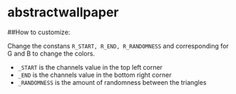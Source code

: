 # abstractwallpaper

##How to customize:

Change the constans `R_START, R_END, R_RANDOMNESS` and corresponding for G and B to change the colors.

- `_START` is the channels value in the top left corner
- `_END` is the channels value in the bottom right corner
- `_RANDOMNESS` is the amount of randomness between the triangles

